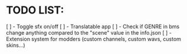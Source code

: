 # TODO LIST:

[ ] - Toggle sfx on/off
[ ] - Translatable app
[ ] - Check if GENRE in bms change anything compared to the "scene" value in the info.json
[ ] - Extension system for modders (custom channels, custom wavs, custom skins...)
